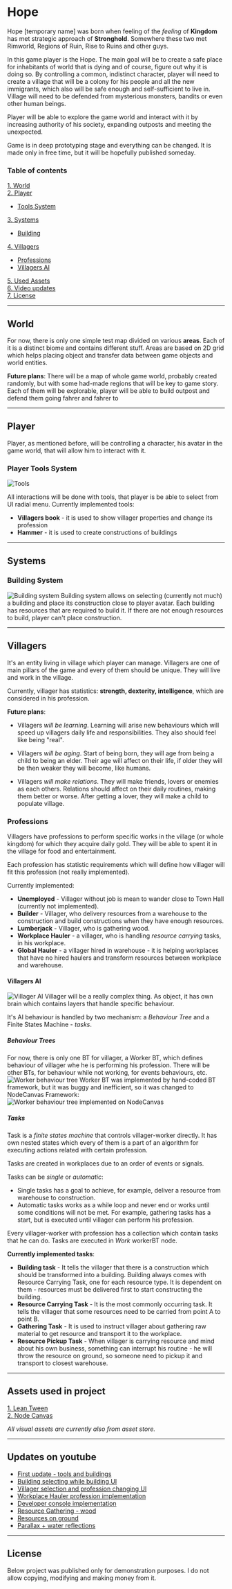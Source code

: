 # Hope
Hope [temporary name] was born when feeling of the _feeling_ of **Kingdom** has met strategic approach of **Stronghold**. Somewhere these two met Rimworld, Regions of Ruin, Rise to Ruins and other guys. 

In this game player is the Hope. The main goal will be to create a safe place for inhabitants of world that is dying and of course, figure out why it is doing so. By controlling a common, indistinct character, player will need to create a village
that will be a colony for his people and all the new immigrants, which also will be safe enough and self-sufficient to live in. Village will need to be defended from mysterious monsters, bandits or even other human beings.

Player will be able to explore the game world and interact with it by increasing authority of his society, expanding outposts and meeting the unexpected.

Game is in deep prototyping stage and everything can be changed. It is made only in free time, but it will be hopefully published someday.

### Table of contents

[1. World](#world)  
[2. Player](#player)
 * [Tools System](#player-tools-system)
   
[3. Systems](#systems)  
* [Building](#building-system)  

[4. Villagers](#villagers)  
* [Professions](#professions)  
* [Villagers AI](#villagers-ai)  

[5. Used Assets](#assets-used-in-project)  
[6. Video updates](#updates-on-youtube)  
[7. License](#license)

---

## World
For now, there is only one simple test map divided on various **areas**. Each of it is a distinct biome and contains different stuff. Areas are based on 2D grid which helps placing object and transfer data between game objects and world entities.

**Future plans**:
There will be a map of whole game world, probably created randomly, but with some had-made regions that will be key to game story. Each of them will be explorable, player will be able to build outpost and defend them going fahrer and fahrer to

---

## Player
Player, as mentioned before, will be controlling a character, his avatar in the game world, that will allow him to interact with it. 

### Player Tools System
![Tools][Tools]

All interactions will be done with tools, that player is be able to select from UI radial menu.
Currently implemented tools:
* __Villagers book__ - it is used to show villager properties and change its profession
* __Hammer__ - it is used to create constructions of buildings

---

## Systems
### Building System
![Building system][building system]
Building system allows on selecting (currently not much) a building and place its construction close to player avatar. Each building has resources that are required to build it.
If there are not enough resources to build, player can't place construction.

---

## Villagers
It's an entity living in village which player can manage. Villagers are one of main pillars of the game and every of them should be unique. They will live and work in the village.

Currently, villager has statistics: __strength, dexterity, intelligence__, which are considered in his profession.

**Future plans**:
* Villagers _will be learning_. Learning will arise new behaviours which will speed up villagers daily life and responsibilities. They also should feel like being "real".

* Villagers _will be aging_. Start of being born, they will age from being a child to being an elder. Their age will affect on their life, if older they will be then weaker they will become, like humans.

* Villagers _will make relations_. They will make friends, lovers or enemies as each others. Relations should affect on their daily routines, making them better or worse. After getting a lover, they will make a child to populate village.

### Professions
Villagers have professions to perform specific works in the village (or whole kingdom) for which they acquire daily gold. They will be able to spent it in the village for food and entertainment. 

Each profession has statistic requirements which will define how villager will fit this profession (not really implemented).

Currently implemented:
* **Unemployed** - Villager without job is mean to wander close to Town Hall (currently not implemented).
* **Builder** - Villager, who delivery  resources from a warehouse to the construction and build constructions when they have enough resources.
* **Lumberjack** - Villager, who is gathering wood.
* **Workplace Hauler** - a villager, who is handling _resource carrying_ tasks, in his workplace.
* **Global Hauler** - a villager hired in warehouse - it is helping workplaces that have no hired haulers and transform resources between workplace and warehouse.

#### Villagers AI
![Villager AI][villager]
Villager will be a really complex thing. As object, it has own brain which contains layers that handle specific behaviour.

It's AI behaviour is handled by two mechanism: a _Behaviour Tree_ and a Finite States Machine - _tasks_. 

##### Behaviour Trees

For now, there is only one BT for villager, a Worker BT, which defines behaviour of villager whe he is performing his profession. There will be other BTs, for behaviour while not working, for events behaviours, etc.
![Worker behaviour tree][worker-BT]
Worker BT was implemented by hand-coded BT framework, but it was buggy and inefficient, so it was changed to NodeCanvas Framework:
![Worker behaviour tree implemented on NodeCanvas][worker-BT-nodeCanvas]

##### Tasks
Task is a *finite states machine* that controls villager-worker directly. It has own nested states which every of them is a part of an algorithm for executing actions related with certain profession.

Tasks are created in workplaces due to an order of events or signals.

Tasks can be _single_ or _automatic_: 
* Single tasks has a goal to achieve, for example, deliver a resource from warehouse to construction.
* Automatic tasks works as a while loop and never end or works until some conditions will not be met. For example, gathering tasks has a start, but is executed until villager can perform his profession.

Every villager-worker with profession has a collection which contain tasks that he can do. Tasks are executed in _Work_ workerBT node.

**Currently implemented tasks**: 
* **Building task** - It tells the villager that there is a construction which should be transformed into a building. Building always comes with Resource Carrying Task, one for each resource type. It is dependent on them - resources must be delivered first to start constructing the building.
* **Resource Carrying Task** - It is the most commonly occurring task. It tells the villager that some resources need to be carried from point A to point B.
* **Gathering Task** - It is used to instruct villager about gathering raw material to get resource and transport it to the workplace.
* **Resource Pickup Task** - When villager is carrying resource and mind about his own business, something can interrupt his routine - he will throw the resource on ground, so someone need to pickup it and transport to closest warehouse.

--- 

## Assets used in project

[1. Lean Tween](https://assetstore.unity.com/packages/tools/animation/leantween-3595)  
[2. Node Canvas](https://assetstore.unity.com/packages/tools/visual-scripting/nodecanvas-14914)

_All visual assets are currently also from asset store._

---

## Updates on youtube
* [First update - tools and buildings](https://www.youtube.com/watch?v=laCbKncUxlc)
* [Building selecting while building UI](https://www.youtube.com/watch?v=eGZ8UUqtYbY)
* [Villager selection and profession changing UI](https://www.youtube.com/watch?v=rstPntP1JzQ)
* [Workplace Hauler profession implementation](https://www.youtube.com/watch?v=pYRBg31MNkk)
* [Developer console implementation](https://www.youtube.com/watch?v=r-kNdXYLJPA)
* [Resource Gathering - wood](https://www.youtube.com/watch?v=hXsnhwjksXg)
* [Resources on ground](https://www.youtube.com/watch?v=osgqHBOloio)
* [Parallax + water reflections](https://www.youtube.com/watch?v=wITCXLnpNPk)

---

## License
Below project was published only for demonstration purposes. I do not allow copying, modifying and making money from it.





[tools]: https://imgur.com/Q88VK3p.png
[building system]: https://imgur.com/P0PRc5b.png
[villager]: https://imgur.com/Mxx59ax.png
[worker-BT]: https://imgur.com/RSEfWRo.png
[worker-BT-nodeCanvas]: https://imgur.com/vduUbTp.png